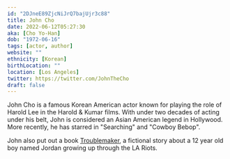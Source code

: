 ```yaml
---
id: "2DJneE89ZjcNiJrQ7bajUjr3c88"
title: John Cho
date: 2022-06-12T05:27:30
aka: [Cho Yo-Han]
dob: "1972-06-16"
tags: [actor, author]
website: ""
ethnicity: [Korean]
birthLocation: ""
location: [Los Angeles]
twitter: https://twitter.com/JohnTheCho
draft: false
---
```


John Cho is a famous Korean American actor known for playing the role of Harold
Lee in the Harold & Kumar films. With under two decades of acting under his
belt, John is considered an Asian American legend in Hollywood. More recently,
he has starred in "Searching" and "Cowboy Bebop".

John also put out a book
[Troublemaker](https://www.amazon.com/Troublemaker-John-Cho/dp/0759554471), a
fictional story about a 12 year old boy named Jordan growing up through the LA
Riots.
